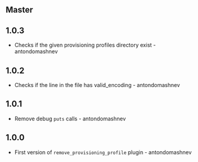 ## Master

## 1.0.3

* Checks if the given provisioning profiles directory exist - antondomashnev

## 1.0.2

* Checks if the line in the file has valid_encoding - antondomashnev


## 1.0.1

* Remove debug `puts` calls - antondomashnev


## 1.0.0

* First version of `remove_provisioning_profile` plugin - antondomashnev
